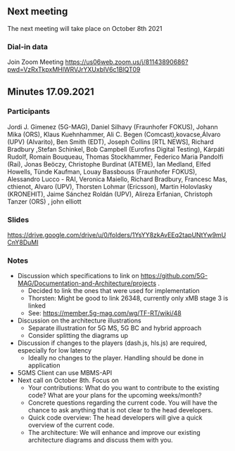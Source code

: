 
## Next meeting
The next meeting will take place on October 8th 2021

### Dial-in data
Join Zoom Meeting
https://us06web.zoom.us/j/81143890686?pwd=VzRxTkpxMHlWRVJrYXUxblV6c1BlQT09

## Minutes 17.09.2021

### Participants
Jordi J. Gimenez (5G-MAG), Daniel Silhavy (Fraunhofer FOKUS), Johann Mika (ORS), Klaus Kuehnhammer, Ali C. Begen (Comcast),kovacse,Álvaro (UPV) (Alvarito), Ben Smith (EDT), Joseph Collins [RTL NEWS], Richard Bradbury ,Stefan Schinkel, Bob Campbell (Eurofins Digital Testing), Kárpáti Rudolf, Romain Bouqueau, Thomas Stockhammer, Federico Maria Pandolfi (Rai), Jonas Beöczy, Christophe Burdinat (ATEME),  Ian Medland, Elfed Howells, Tünde Kaufman, Louay Bassbouss (Fraunhofer FOKUS), Alessandro Lucco - RAI, Veronica Maiello, Richard Bradbury, Francesc Mas, cthienot, Alvaro (UPV), Thorsten Lohmar (Ericsson), Martin Holovlasky (KRONEHIT), Jaime Sánchez Roldán (UPV), Alireza Erfanian, Christoph Tanzer (ORS) , john elliott

### Slides
https://drive.google.com/drive/u/0/folders/1YsYY8zkAvEEq2tapUNtYw9mUCnY8DuMI

### Notes
* Discussion which specifications to link on https://github.com/5G-MAG/Documentation-and-Architecture/projects .
  * Decided to link the ones that were used for implementation
  * Thorsten: Might be good to link 26348, currently only xMB stage 3 is linked
  * See: https://member.5g-mag.com/wg/TF-RT/wiki/48
* Discussion on the architecture illustrations
  * Separate illustration for 5G MS, 5G BC and hybrid approach
  * Consider splitting the diagrams up 
* Discussion if changes to the players (dash.js, hls.js) are required, especially for low latency
  * Ideally no changes to the player. Handling should be done in application
* 5GMS Client can use MBMS-API
* Next call on October 8th. Focus on
  * Your contributions: What do you want to contribute to the existing code? What are your plans for the upcoming weeks/month?
  * Concrete questions regarding the current code. You will have the chance to ask anything that is not clear to the head developers.
  * Quick code overview: The head developers will give a quick overview of the current code.
  * The architecture: We will enhance and improve our existing architecture diagrams and discuss them with you.